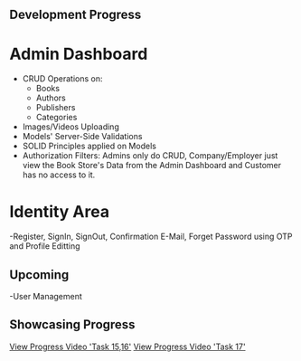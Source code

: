 ## Development Progress
# Admin Dashboard
- CRUD Operations on:
  - Books
  - Authors
  - Publishers
  - Categories
- Images/Videos Uploading
- Models' Server-Side Validations
- SOLID Principles applied on Models
- Authorization Filters: Admins only do CRUD, Company/Employer just view the Book Store's Data from the Admin Dashboard and Customer has no access to it.
  
# Identity Area
-Register, SignIn, SignOut, Confirmation E-Mail, Forget Password using OTP and Profile Editting

## Upcoming
-User Management

## Showcasing Progress
[View Progress Video 'Task 15,16'](https://drive.google.com/file/d/1Pvtnlq2guENSFkWWQssQRNSFVU-8NNDg/view?usp=sharing)
[View Progress Video 'Task 17'](https://drive.google.com/file/d/1lXqQeHNfyZyd0bO6T-Mm5EcPxQS_1Nbp/view?usp=sharing)
